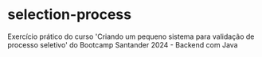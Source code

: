 # selection-process
Exercício prático do curso 'Criando um pequeno sistema para validação de processo seletivo' do Bootcamp Santander 2024 - Backend com Java
